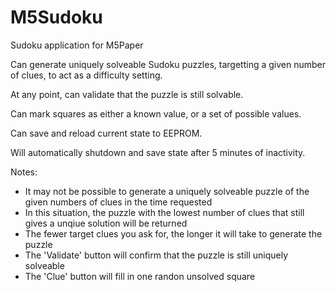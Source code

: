 # M5Sudoku
Sudoku application for M5Paper

Can generate uniquely solveable Sudoku puzzles, targetting a given number of clues, to act as a difficulty setting.

At any point, can validate that the puzzle is still solvable.

Can mark squares as either a known value, or a set of possible values.

Can save and reload current state to EEPROM.

Will automatically shutdown and save state after 5 minutes of inactivity.

Notes:
- It may not be possible to generate a uniquely solveable puzzle of the given numbers of clues in the time requested
- In this situation, the puzzle with the lowest number of clues that still gives a unqiue solution will be returned
- The fewer target clues you ask for, the longer it will take to generate the puzzle
- The 'Validate' button will confirm that the puzzle is still uniquely solveable
- The 'Clue' button will fill in one randon unsolved square
